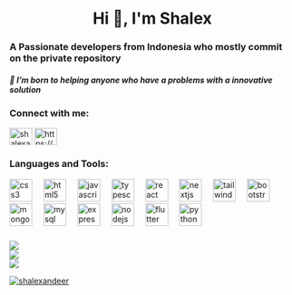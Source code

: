 <h1 align="center">Hi 👋, I'm Shalex</h1>
<h3>A Passionate developers from Indonesia who mostly commit on the private repository</h3>
<h5>🤝 I’m born to helping anyone who have a problems with a innovative solution</h3>



<h3 align="left">Connect with me:</h3>
<p align="left">
<a href="https://dev.to/shalexandeer" target="blank"><img align="center" src="https://raw.githubusercontent.com/rahuldkjain/github-profile-readme-generator/master/src/images/icons/Social/devto.svg" alt="shalexandeer" height="30" width="40" /></a>
<a href="https://linkedin.com/in/https://www.linkedin.com/in/sultan-hafizh-alexander-53724a238/" target="blank"><img align="center" src="https://raw.githubusercontent.com/rahuldkjain/github-profile-readme-generator/master/src/images/icons/Social/linked-in-alt.svg" alt="https://www.linkedin.com/in/sultan-hafizh-alexander-53724a238/" height="30" width="40" /></a>


<h3 align="left">Languages and Tools:</h3>
<div align="left">
  <img src="https://cdn.jsdelivr.net/gh/devicons/devicon/icons/css3/css3-original.svg" height="40" alt="css3 logo"  />
  <img width="12" />
  <img src="https://cdn.jsdelivr.net/gh/devicons/devicon/icons/html5/html5-original.svg" height="40" alt="html5 logo"  />
  <img width="12" />
  <img src="https://cdn.jsdelivr.net/gh/devicons/devicon/icons/javascript/javascript-original.svg" height="40" alt="javascript logo"  />
  <img width="12" />
  <img src="https://cdn.jsdelivr.net/gh/devicons/devicon/icons/typescript/typescript-original.svg" height="40" alt="typescript logo"  />
  <img width="12" />
  <img src="https://cdn.jsdelivr.net/gh/devicons/devicon/icons/react/react-original.svg" height="40" alt="react logo"  />
  <img width="12" />
  <img src="https://cdn.jsdelivr.net/gh/devicons/devicon/icons/nextjs/nextjs-original.svg" height="40" alt="nextjs logo"  />
  <img width="12" />
  <img src="https://cdn.jsdelivr.net/gh/devicons/devicon/icons/tailwindcss/tailwindcss-original-wordmark.svg" height="40" alt="tailwindcss logo"  />
  <img width="12" />
  <img src="https://cdn.jsdelivr.net/gh/devicons/devicon/icons/bootstrap/bootstrap-original.svg" height="40" alt="bootstrap logo"  />
  <img width="12" />
  <img src="https://cdn.jsdelivr.net/gh/devicons/devicon/icons/mongodb/mongodb-original.svg" height="40" alt="mongodb logo"  />
  <img width="12" />
  <img src="https://cdn.jsdelivr.net/gh/devicons/devicon/icons/mysql/mysql-original.svg" height="40" alt="mysql logo"  />
  <img width="12" />
  <img src="https://cdn.jsdelivr.net/gh/devicons/devicon/icons/express/express-original.svg" height="40" alt="express logo"  />
  <img width="12" />
  <img src="https://cdn.jsdelivr.net/gh/devicons/devicon/icons/nodejs/nodejs-original.svg" height="40" alt="nodejs logo"  />
  <img width="12" />
  <img src="https://cdn.jsdelivr.net/gh/devicons/devicon/icons/flutter/flutter-original.svg" height="40" alt="flutter logo"  />
  <img width="12" />
  <img src="https://cdn.jsdelivr.net/gh/devicons/devicon/icons/python/python-original.svg" height="40" alt="python logo"  />
</div>

###


![](https://github-readme-stats.vercel.app/api?username=shalexandeer&theme=dark&hide_border=false&include_all_commits=true&count_private=true)<br/>
![](https://github-readme-streak-stats.herokuapp.com/?user=shalexandeer&theme=dark&hide_border=false)<br/>
![](https://github-readme-stats.vercel.app/api/top-langs/?username=shalexandeer&theme=dark&hide_border=false&include_all_commits=true&count_private=true&layout=compact&hide=python)
<p align="left"> <a href="https://github.com/ryo-ma/github-profile-trophy"><img src="https://github-profile-trophy.vercel.app/?username=shalexandeer" alt="shalexandeer" /></a> </p>

<!-- Proudly created with GPRM ( https://gprm.itsvg.in ) -->
